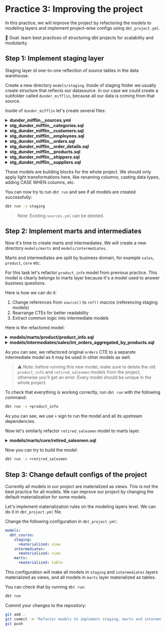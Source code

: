 # Practice 3: Improving the project

In this practice, we will improve the project by refactoring the models to modeling layers and implement project-wise configs using `dbt_project.yml`.

🎯 Goal: learn best practices of structuring dbt projects for scalability and modularity.

## Step 1: Implement staging layer

Staging layer id one-to-one reflection of source tables in the data warehouse.

Create a new directory `models/staging`. Inside of staging folder we usually create structure that reflects our datasource. In our case we could create a subfolder called `dunder_mifflin`, because all our data is coming from that source.

Inside of `dunder_mifflin` let's create several files:


<details>
<summary><b>dunder_mifflin__sources.yml</b></summary>

> This is the same file as in the previous practice. You can just copy existing file from the previous practice.

</details>

<details>
<summary><b>stg_dunder_mifflin__categories.sql</b></summary>

```sql
with source as (
    select * from {{ source('dunder_mifflin', 'categories') }}
),

renamed as (
    select
        category_id,
        category_name,
        description as category_description,
        picture
    from source
)

select * from renamed
```
</details>


<details>
<summary><b>stg_dunder_mifflin__customers.sql</b></summary>

```sql
with source as (
    select * from {{ source('dunder_mifflin', 'customers') }}
),

renamed as (
    select
        customer_id,
        customer_code,
        company_name,
        contact_name,
        contact_title,
        address,
        city,
        region,
        postal_code,
        country,
        phone,
        fax
    from source
)

select * from renamed
```
</details>


<details>
<summary><b>stg_dunder_mifflin__employees.sql</b></summary>

```sql
with source as (
    select * from {{ source('dunder_mifflin', 'employees') }}
),

renamed as (
    select
        employee_id,
        first_name || ' ' || last_name as full_name,
        first_name,
        last_name,
        middle_name,
        title,
        title_of_courtesy,
        birth_date,
        hire_date,
        termination_date,
        rehire_date,
        address,
        city,
        region,
        postal_code,
        country,
        home_phone,
        extension,
        notes,
        reports_to,
        photo_path,
        employee_status_id
    from source
)

select * from renamed
```
</details>


<details>
<summary><b>stg_dunder_mifflin__orders.sql</b></summary>

```sql
with source as (
    select * from {{ source('dunder_mifflin', 'orders') }}
),

renamed as (
    select
        order_id,
        customer_id,
        employee_id,
        order_date,
        required_date,
        shipped_date,
        ship_via as shipper_id,
        freight,
        ship_name,
        ship_address,
        ship_city,
        ship_region,
        ship_postal_code,
        ship_country
    from source
)

select * from renamed
```
</details>


<details>
<summary><b>stg_dunder_mifflin__order_details.sql</b></summary>

```sql
with source as (
    select * from {{ source('dunder_mifflin', 'order_details') }}
),

renamed as (
    select
        order_id,
        product_id,
        unit_price,
        quantity,
        discount,
        line_total as total_price
    from source
)

select * from renamed
```
</details>


<details>
<summary><b>stg_dunder_mifflin__products.sql</b></summary>

```sql
with source as (
    select * from {{ source('dunder_mifflin', 'products') }}
),

renamed as (
    select
        product_id,
        product_name,
        product_description,
        supplier_id,
        category_id,
        quantity_per_unit,
        unit_price,
        units_in_stock,
        units_on_order,
        reorder_level,
        discontinued
    from source
)

select * from renamed
```
</details>


<details>
<summary><b>stg_dunder_mifflin__shippers.sql</b></summary>

```sql
with source as (
    select * from {{ source('dunder_mifflin', 'shippers') }}
),

renamed as (
    select
        shipper_id,
        company_name,
        phone
    from source
)

select * from renamed
```
</details>


<details>
<summary><b>stg_dunder_mifflin__suppliers.sql</b></summary>

```sql
with source as (
    select * from {{ source('dunder_mifflin', 'suppliers') }}
),

renamed as (
    select
        supplier_id,
        company_name,
        contact_name,
        contact_title,
        address,
        city,
        region,
        postal_code,
        country,
        phone,
        fax
    from source
)

select * from renamed
```
</details>

These models are building blocks for the whole project. We should only apply light transformations here, like renaming columns, casting data types, adding CASE WHEN columns, etc.

You can now try to run `dbt run` and see if all models are created successfully:

```bash
dbt run -s staging
```

> Note: Existing `sources.yml` can be deleted.

## Step 2: Implement marts and intermediates

Now it's time to create marts and intermediates. We will create a new directory `models/marts` and `models/intermediates`.

Marts and intermediates are split by business domain, for example `sales`, `product`, `core` etc.

For this task let's refactor `product_info` model from previous practice. This model is clearly belongs to marts layer because it's a model used to answer business questions.

Here is how we can do it:

1. Change references from `source()` to `ref()` macros (referencing staging models)
2. Rearrange CTEs for better readability
3. Extract common logic into intermediate models

Here is the refactored model:

<details>
<summary><b>models/marts/product/product_info.sql</b></summary>

```sql
with 

-- Import CTEs

stg_products as (
    select * from {{ ref('stg_dunder_mifflin__products') }}
),

stg_categories as (
  select
      category_id,
      category_name
  from {{ ref('stg_dunder_mifflin__categories') }}
),

stg_suppliers as (
  select
      supplier_id,
      company_name
  from {{ ref('stg_dunder_mifflin__suppliers') }}
),

-- Logic CTEs

orders_aggregated_by_products as (
  select
      product_id,
      times_ordered,
      gross_sales
  from {{ ref('int_orders_aggregated_by_products') }}
),

final as (
    select
      stg_products.product_id,
      stg_products.product_name,
      stg_categories.category_name,
      stg_suppliers.company_name as supplier_name,
      stg_products.units_in_stock,
      stg_products.units_on_order,
      stg_products.discontinued,
      orders_aggregated_by_products.times_ordered,
      orders_aggregated_by_products.gross_sales
    from stg_products
    left join orders_aggregated_by_products 
        on orders_aggregated_by_products.product_id = stg_products.product_id
    left join stg_categories 
        on stg_categories.category_id = stg_products.category_id
    left join stg_suppliers 
        on stg_suppliers.supplier_id = stg_products.supplier_id
)

select * from final
```
</details>

<details>
<summary><b>models/intermediates/sales/int_orders_aggregated_by_products.sql</b></summary>

```sql
with stg_order_details as (
    select * from {{ ref('stg_dunder_mifflin__order_details') }}
),

final as (
    select
        product_id,
        count(order_id) as times_ordered,
        sum(line_total) as gross_sales
    from order_details
    group by all
)

select * from final
```
</details>

As you can see, we refactored original `orders` CTE to a separate intermediate model as it may be used in other models as well.

> ⚠️ Note: before running this new model, make sure to delete the old `product_info` and `retired_salesmen` models from the project, otherwise you'll get an error. Every model should be unique in the whole project.


To check that everything is working correctly, run `dbt run` with the following command:

```bash
dbt run -s +product_info
```

As you can see, we use `+` sign to run the model and all its upstream dependencies.

Now let's similarly refactor `retired_salesmen` model to marts layer.

<details>
<summary><b>models/marts/core/retired_salesmen.sql</b></summary>

```sql
with

-- Import CTEs

stg_employees as (
    select * from {{ ref('stg_dunder_mifflin__employees') }}
),

stg_orders as (
    select * from {{ ref('stg_dunder_mifflin__orders') }}
),

stg_customers as (
    select * from {{ ref('stg_dunder_mifflin__customers') }}
),

seed_employee_status as (
    select * from {{ ref('employee_status') }}
),

-- Logic CTEs

last_customers_per_employee as (
    select 
        employee_id, 
        customer_id,    
    from stg_orders
    qualify dense_rank() over(partition by employee_id order by order_date desc, order_id) <= 5
),

final as (
    select
        last_customers_per_employee.employee_id,
        stg_employees.first_name || ' ' || stg_employees.last_name as employee_full_name,
        last_customers_per_employee.customer_id,
        stg_customers.company_name,
        seed_employee_status.status_name
    from last_customers_per_employee
    left join stg_employees 
        on stg_employees.employee_id = last_customers_per_employee.employee_id
    left join seed_employee_status 
        on seed_employee_status.status_id = stg_employees.employee_status_id
    left join stg_customers
        on stg_customers.customer_id = last_customers_per_employee.customer_id
    where seed_employee_status.status_name in ('Suspended', 'Terminated', 'Retired')
)

select * from final
```
</details>

Now you can try to build the model:

```bash
dbt run -s +retired_salesmen
```

## Step 3: Change default configs of the project

Currently all models in our project are materialized as views. This is not the best practice for all models. We can improve our project by changing the default materialization for some models.

Let's implement materialization rules on the modeling layers level. We can do it in `dbt_project.yml` file.

Change the following configuration in `dbt_project.yml`:

```yaml
models:
  dbt_course:
    staging:
      +materialized: view
    intermediates:
      +materialized: view
    marts:
      +materialized: table
```

This configuration will make all models in `staging` and `intermediates` layers materialized as views, and all models in `marts` layer materialized as tables.

You can check that by running `dbt run`:

```bash
dbt run
```

Commit your changes to the repository:

```bash
git add .
git commit -m "Refactor models to implement staging, marts and intermediates layers"
git push
```
